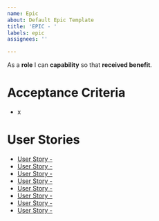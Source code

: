```yaml
---
name: Epic
about: Default Epic Template
title: 'EPIC - '
labels: epic
assignees: ''

---
```


As a **role** I can **capability** so that **received benefit**.

# Acceptance Criteria
- x


# User Stories
- [User Story - ](URL)
- [User Story - ](URL)
- [User Story - ](URL)
- [User Story - ](URL)
- [User Story - ](URL)
- [User Story - ](URL)
- [User Story - ](URL)
- [User Story - ](URL)
